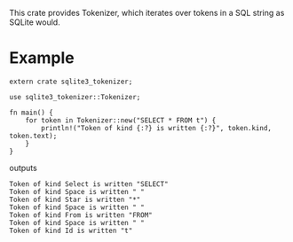 This crate provides Tokenizer, which iterates over tokens in a SQL string as SQLite would.

# Example

    extern crate sqlite3_tokenizer;

    use sqlite3_tokenizer::Tokenizer;

    fn main() {
        for token in Tokenizer::new("SELECT * FROM t") {
            println!("Token of kind {:?} is written {:?}", token.kind, token.text);
        }
    }

outputs

    Token of kind Select is written "SELECT"
    Token of kind Space is written " "
    Token of kind Star is written "*"
    Token of kind Space is written " "
    Token of kind From is written "FROM"
    Token of kind Space is written " "
    Token of kind Id is written "t"

